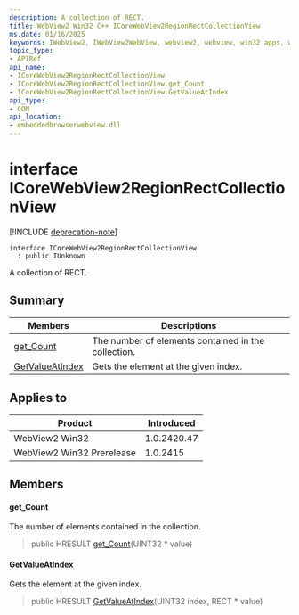 ```yaml
---
description: A collection of RECT.
title: WebView2 Win32 C++ ICoreWebView2RegionRectCollectionView
ms.date: 01/16/2025
keywords: IWebView2, IWebView2WebView, webview2, webview, win32 apps, win32, edge, ICoreWebView2, ICoreWebView2Controller, browser control, edge html, ICoreWebView2RegionRectCollectionView
topic_type: 
- APIRef
api_name:
- ICoreWebView2RegionRectCollectionView
- ICoreWebView2RegionRectCollectionView.get_Count
- ICoreWebView2RegionRectCollectionView.GetValueAtIndex
api_type:
- COM
api_location:
- embeddedbrowserwebview.dll
---
```


# interface ICoreWebView2RegionRectCollectionView

[!INCLUDE [deprecation-note](../includes/deprecation-note.md)]

```
interface ICoreWebView2RegionRectCollectionView
  : public IUnknown
```

A collection of RECT.

## Summary

 Members                        | Descriptions
--------------------------------|---------------------------------------------
[get_Count](#get_count) | The number of elements contained in the collection.
[GetValueAtIndex](#getvalueatindex) | Gets the element at the given index.

## Applies to

Product                         | Introduced
--------------------------------|---------------------------------------------
WebView2 Win32            |    1.0.2420.47
WebView2 Win32 Prerelease |    1.0.2415

## Members

#### get_Count

The number of elements contained in the collection.

> public HRESULT [get_Count](#get_count)(UINT32 * value)

#### GetValueAtIndex

Gets the element at the given index.

> public HRESULT [GetValueAtIndex](#getvalueatindex)(UINT32 index, RECT * value)

